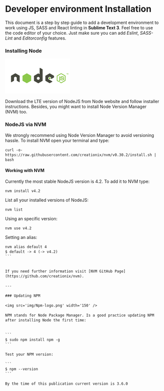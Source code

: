 # Developer environment Installation
This document is a step by step guide to add a development environment to work using JS, SASS and React linting in **Sublime Text 3**. Feel free to use the code editor of your choice. Just make sure you can add *Eslint*, *SASS-Lint* and *Editorconfig* features.

### Installing Node
![NodeJS](img/nodejs.png)

Download the LTE version of NodeJS from Node website and follow installer instructions. Besides, you might want to install Node Version Manager (NVM) too.

### NodeJS via NVM

We strongly recommend using Node Version Manager to avoid versioning hassle.
To install NVM open your terminal and type:

````
curl -o- https://raw.githubusercontent.com/creationix/nvm/v0.30.2/install.sh | bash

````

#### Working with NVM

Currently the most stable NodeJS version is 4.2. To add it to NVM type:

````
nvm install v4.2
````

List all your installed versions of NodeJS:

````
nvm list
````

Using an specific version:

````
nvm use v4.2
````

Setting an alias:

````
nvm alias default 4
$ default -> 4 (-> v4.2)
```


If you need further information visit [NVM GitHub Page](https://github.com/creationix/nvm).

---

### Updating NPM

<img src='img/Npm-logo.png' width='150' />

NPM stands for Node Package Manager. Is a good practice updating NPM after installing Node the first time:


```
$ sudo npm install npm -g
```

Test your NPM version:

```
$ npm --version
```

By the time of this publication current version is 3.6.0










